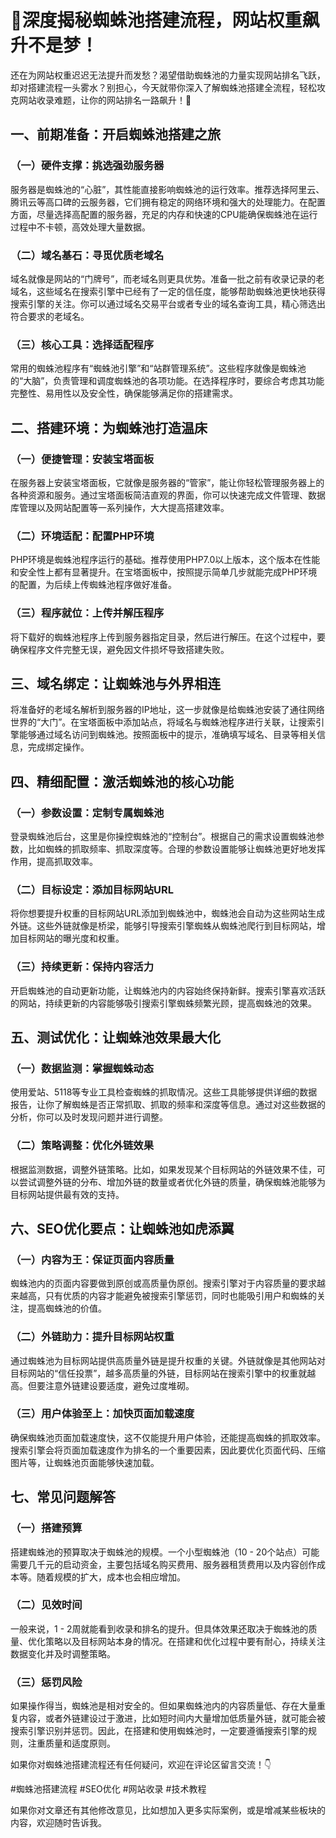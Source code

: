 
# 🎯深度揭秘蜘蛛池搭建流程，网站权重飙升不是梦！
还在为网站权重迟迟无法提升而发愁？渴望借助蜘蛛池的力量实现网站排名飞跃，却对搭建流程一头雾水？别担心，今天就带你深入了解蜘蛛池搭建全流程，轻松攻克网站收录难题，让你的网站排名一路飙升！🎯

## 一、前期准备：开启蜘蛛池搭建之旅
### （一）硬件支撑：挑选强劲服务器
服务器是蜘蛛池的“心脏”，其性能直接影响蜘蛛池的运行效率。推荐选择阿里云、腾讯云等高口碑的云服务器，它们拥有稳定的网络环境和强大的处理能力。在配置方面，尽量选择高配置的服务器，充足的内存和快速的CPU能确保蜘蛛池在运行过程中不卡顿，高效处理大量数据。

### （二）域名基石：寻觅优质老域名
域名就像是网站的“门牌号”，而老域名则更具优势。准备一批之前有收录记录的老域名，这些域名在搜索引擎中已经有了一定的信任度，能够帮助蜘蛛池更快地获得搜索引擎的关注。你可以通过域名交易平台或者专业的域名查询工具，精心筛选出符合要求的老域名。

### （三）核心工具：选择适配程序
常用的蜘蛛池程序有“蜘蛛池引擎”和“站群管理系统”。这些程序就像是蜘蛛池的“大脑”，负责管理和调度蜘蛛池的各项功能。在选择程序时，要综合考虑其功能完整性、易用性以及安全性，确保能够满足你的搭建需求。

## 二、搭建环境：为蜘蛛池打造温床
### （一）便捷管理：安装宝塔面板
在服务器上安装宝塔面板，它就像是服务器的“管家”，能让你轻松管理服务器上的各种资源和服务。通过宝塔面板简洁直观的界面，你可以快速完成文件管理、数据库管理以及网站配置等一系列操作，大大提高搭建效率。

### （二）环境适配：配置PHP环境
PHP环境是蜘蛛池程序运行的基础。推荐使用PHP7.0以上版本，这个版本在性能和安全性上都有显著提升。在宝塔面板中，按照提示简单几步就能完成PHP环境的配置，为后续上传蜘蛛池程序做好准备。

### （三）程序就位：上传并解压程序
将下载好的蜘蛛池程序上传到服务器指定目录，然后进行解压。在这个过程中，要确保程序文件完整无误，避免因文件损坏导致搭建失败。

## 三、域名绑定：让蜘蛛池与外界相连
将准备好的老域名解析到服务器的IP地址，这一步就像是给蜘蛛池安装了通往网络世界的“大门”。在宝塔面板中添加站点，将域名与蜘蛛池程序进行关联，让搜索引擎能够通过域名访问到蜘蛛池。按照面板中的提示，准确填写域名、目录等相关信息，完成绑定操作。

## 四、精细配置：激活蜘蛛池的核心功能
### （一）参数设置：定制专属蜘蛛池
登录蜘蛛池后台，这里是你操控蜘蛛池的“控制台”。根据自己的需求设置蜘蛛池参数，比如蜘蛛的抓取频率、抓取深度等。合理的参数设置能够让蜘蛛池更好地发挥作用，提高抓取效率。

### （二）目标设定：添加目标网站URL
将你想要提升权重的目标网站URL添加到蜘蛛池中，蜘蛛池会自动为这些网站生成外链。这些外链就像是桥梁，能够引导搜索引擎蜘蛛从蜘蛛池爬行到目标网站，增加目标网站的曝光度和权重。

### （三）持续更新：保持内容活力
开启蜘蛛池的自动更新功能，让蜘蛛池内的内容始终保持新鲜。搜索引擎喜欢活跃的网站，持续更新的内容能够吸引搜索引擎蜘蛛频繁光顾，提高蜘蛛池的效果。

## 五、测试优化：让蜘蛛池效果最大化
### （一）数据监测：掌握蜘蛛动态
使用爱站、5118等专业工具检查蜘蛛的抓取情况。这些工具能够提供详细的数据报告，让你了解蜘蛛是否正常抓取、抓取的频率和深度等信息。通过对这些数据的分析，你可以及时发现问题并进行调整。

### （二）策略调整：优化外链效果
根据监测数据，调整外链策略。比如，如果发现某个目标网站的外链效果不佳，可以尝试调整外链的分布、增加外链的数量或者优化外链的质量，确保蜘蛛池能够为目标网站提供最有效的支持。

## 六、SEO优化要点：让蜘蛛池如虎添翼
### （一）内容为王：保证页面内容质量
蜘蛛池内的页面内容要做到原创或高质量伪原创。搜索引擎对于内容质量的要求越来越高，只有优质的内容才能避免被搜索引擎惩罚，同时也能吸引用户和蜘蛛的关注，提高蜘蛛池的价值。

### （二）外链助力：提升目标网站权重
通过蜘蛛池为目标网站提供高质量外链是提升权重的关键。外链就像是其他网站对目标网站的“信任投票”，越多高质量的外链，目标网站在搜索引擎中的权重就越高。但要注意外链建设要适度，避免过度堆砌。

### （三）用户体验至上：加快页面加载速度
确保蜘蛛池页面加载速度快，这不仅能提升用户体验，还能提高蜘蛛的抓取效率。搜索引擎会将页面加载速度作为排名的一个重要因素，因此要优化页面代码、压缩图片等，让蜘蛛池页面能够快速加载。

## 七、常见问题解答
### （一）搭建预算
搭建蜘蛛池的预算取决于蜘蛛池的规模。一个小型蜘蛛池（10 - 20个站点）可能需要几千元的启动资金，主要包括域名购买费用、服务器租赁费用以及内容创作成本等。随着规模的扩大，成本也会相应增加。

### （二）见效时间
一般来说，1 - 2周就能看到收录和排名的提升。但具体效果还取决于蜘蛛池的质量、优化策略以及目标网站本身的情况。在搭建和优化过程中要有耐心，持续关注数据变化并及时调整策略。

### （三）惩罚风险
如果操作得当，蜘蛛池是相对安全的。但如果蜘蛛池内的内容质量低、存在大量重复内容，或者外链建设过于激进，比如短时间内大量增加低质量外链，就可能会被搜索引擎识别并惩罚。因此，在搭建和使用蜘蛛池时，一定要遵循搜索引擎的规则，注重质量和适度原则。

如果你对蜘蛛池搭建流程还有任何疑问，欢迎在评论区留言交流！👇

#蜘蛛池搭建流程 #SEO优化 #网站收录 #技术教程


如果你对文章还有其他修改意见，比如想加入更多实际案例，或是增减某些板块的内容，欢迎随时告诉我。 
